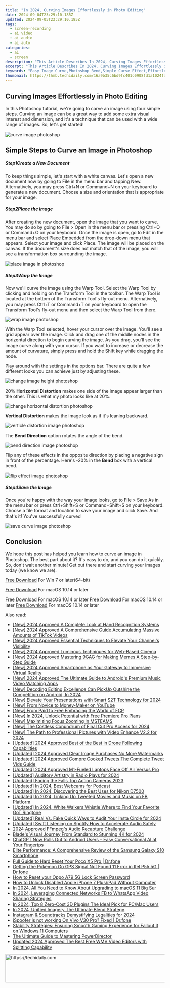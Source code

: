 ```yaml
---
title: "In 2024, Curving Images Effortlessly in Photo Editing"
date: 2024-09-04T23:29:10.185Z
updated: 2024-09-05T23:29:10.185Z
tags: 
  - screen-recording
  - ai video
  - ai audio
  - ai auto
categories: 
  - ai
  - screen
description: "This Article Describes In 2024, Curving Images Effortlessly in Photo Editing"
excerpt: "This Article Describes In 2024, Curving Images Effortlessly in Photo Editing"
keywords: "Easy Image Curve,Photoshop Bend,Simple Curve Effect,Effortless Curving,Image Distortion Control,Photo Editing Curve,Straighten Images Easily"
thumbnail: https://thmb.techidaily.com/16a9b35c6bd9fc401c0908fd1a1024fa5ae9f4d4fbf37f1eb35abe3fab424ae1.jpg
---
```


## Curving Images Effortlessly in Photo Editing

In this Photoshop tutorial, we're going to carve an image using four simple steps. Curving an image can be a great way to add some extra visual interest and dimension, and it's a technique that can be used with a wide range of images. So, let's get started!

![curve image photoshop](https://images.wondershare.com/filmora/article-images/2022/09/curve-image-photoshop.jpg)

## Simple Steps to Curve an Image in Photoshop

##### Step1Create a New Document

To keep things simple, let's start with a white canvas. Let's open a new document now by going to File in the menu bar and tapping New. Alternatively, you may press Ctrl+N or Command+N on your keyboard to generate a new document. Choose a size and orientation that is appropriate for your image.

##### Step2Place the Image

After creating the new document, open the image that you want to curve. You may do so by going to File > Open in the menu bar or pressing Ctrl+O or Command+O on your keyboard. Once the image is open, go to Edit in the menu bar and select Place Embedded from the drop-down menu that appears. Select your image and click Place. The image will be placed on the canvas. If the document's size does not match that of the image, you will see a transformation box surrounding the image.

![place image in photoshop](https://images.wondershare.com/filmora/article-images/2022/09/place-image-in-photoshop.jpg)

##### Step3Warp the Image

Now we'll curve the image using the Warp Tool. Select the Warp Tool by clicking and holding on the Transform Tool in the toolbar. The Warp Tool is located at the bottom of the Transform Tool's fly-out menu. Alternatively, you may press Ctrl+T or Command+T on your keyboard to open the Transform Tool's fly-out menu and then select the Warp Tool from there.

![wrap image photoshop](https://images.wondershare.com/filmora/article-images/2022/09/wrap-image-photoshop.jpg)

With the Warp Tool selected, hover your cursor over the image. You'll see a grid appear over the image. Click and drag one of the middle nodes in the horizontal direction to begin curving the image. As you drag, you'll see the image curve along with your cursor. If you want to increase or decrease the amount of curvature, simply press and hold the Shift key while dragging the node.

Play around with the settings in the options bar. There are quite a few different looks you can achieve just by adjusting these.

![change image height photoshop](https://images.wondershare.com/filmora/article-images/2022/09/change-image-height-photoshop.jpg)

20% **Horizontal Distortion** makes one side of the image appear larger than the other. This is what my photo looks like at 20%.

![change horizontal distortion photoshop](https://images.wondershare.com/filmora/article-images/2022/09/change-horizontal-distortion-photoshop.jpg)

**Vertical Distortion** makes the image look as if it's leaning backward.

![verticle distortion image photoshop](https://images.wondershare.com/filmora/article-images/2022/09/verticle-distortion-image-photoshop.jpg)

The **Bend Direction** option rotates the angle of the bend.

![bend direction image photoshop](https://images.wondershare.com/filmora/article-images/2022/09/bend-direction-image-photoshop.jpg)

Flip any of these effects in the opposite direction by placing a negative sign in front of the percentage. Here's -20% in the **Bend** box with a vertical bend.

![flip effect image photoshop](https://images.wondershare.com/filmora/article-images/2022/09/flip-effect-image-photoshop.jpg)

##### Step4Save the Image

Once you're happy with the way your image looks, go to File > Save As in the menu bar or press Ctrl+Shift+S or Command+Shift+S on your keyboard. Choose a file format and location to save your image and click Save. And that's it! You've successfully curved

![save curve image photoshop](https://images.wondershare.com/filmora/article-images/2022/09/save-curve-image-photoshop.jpg)

## Conclusion

We hope this post has helped you learn how to curve an image in Photoshop. The best part about it? It's easy to do, and you can do it quickly. So, don't wait another minute! Get out there and start curving your images today (we know we are).

[Free Download](https://tools.techidaily.com/wondershare/filmora/download/) For Win 7 or later(64-bit)

[Free Download](https://tools.techidaily.com/wondershare/filmora/download/) For macOS 10.14 or later

[Free Download](https://tools.techidaily.com/wondershare/filmora/download/) For macOS 10.14 or later [Free Download](https://tools.techidaily.com/wondershare/filmora/download/) For macOS 10.14 or later [Free Download](https://tools.techidaily.com/wondershare/filmora/download/) For macOS 10.14 or later

<ins class="adsbygoogle"
     style="display:block"
     data-ad-format="autorelaxed"
     data-ad-client="ca-pub-7571918770474297"
     data-ad-slot="1223367746"></ins>

<ins class="adsbygoogle"
     style="display:block"
     data-ad-format="autorelaxed"
     data-ad-client="ca-pub-7571918770474297"
     data-ad-slot="1223367746"></ins>



<ins class="adsbygoogle"
     style="display:block"
     data-ad-client="ca-pub-7571918770474297"
     data-ad-slot="8358498916"
     data-ad-format="auto"
     data-full-width-responsive="true"></ins>






<span class="atpl-alsoreadstyle">Also read:</span>
<div><ul>
<li><a href="https://article-helps.techidaily.com/new-2024-approved-a-complete-look-at-hand-recognition-systems/"><u>[New] 2024 Approved  A Complete Look at Hand Recognition Systems</u></a></li>
<li><a href="https://article-helps.techidaily.com/new-2024-approved-a-comprehensive-guide-accumulating-massive-amounts-of-tiktok-videos/"><u>[New] 2024 Approved  A Comprehensive Guide  Accumulating Massive Amounts of TikTok Videos</u></a></li>
<li><a href="https://youtube-tips.techidaily.com/024-approved-essential-techniques-to-elevate-your-channels-visibility/"><u>[New] 2024 Approved  Essential Techniques to Elevate Your Channel's Visibility</u></a></li>
<li><a href="https://article-helps.techidaily.com/new-2024-approved-luminous-techniques-for-web-based-cinema/"><u>[New] 2024 Approved  Luminous Techniques for Web-Based Cinema</u></a></li>
<li><a href="https://article-helps.techidaily.com/new-2024-approved-mastering-9gag-for-making-memes-a-step-by-step-guide/"><u>[New] 2024 Approved  Mastering 9GAG for Making Memes  A Step-by-Step Guide</u></a></li>
<li><a href="https://article-helps.techidaily.com/new-2024-approved-smartphone-as-your-gateway-to-immersive-virtual-reality/"><u>[New] 2024 Approved  Smartphone as Your Gateway to Immersive Virtual Reality</u></a></li>
<li><a href="https://article-helps.techidaily.com/new-2024-approved-the-ultimate-guide-to-androids-premium-music-video-watching-apps/"><u>[New] 2024 Approved  The Ultimate Guide to Android's Premium Music Video Watching Apps</u></a></li>
<li><a href="https://article-helps.techidaily.com/new-decoding-editing-excellence-can-pickup-outshine-the-competition-on-android-in-2024/"><u>[New] Decoding Editing Excellence  Can PickUp Outshine the Competition on Android, In 2024</u></a></li>
<li><a href="https://article-helps.techidaily.com/new-elevate-your-presentations-with-smart-s2t-technology-for-2024/"><u>[New] Elevate Your Presentations with Smart S2T Technology for 2024</u></a></li>
<li><a href="https://youtube-stream.techidaily.com/new-from-novice-to-money-maker-on-youtube/"><u>[New] From Novice to Money-Maker on YouTube</u></a></li>
<li><a href="https://some-knowledge.techidaily.com/new-from-paid-to-free-embracing-the-world-of-fcp/"><u>[New] From Paid to Free  Embracing the World of FCP</u></a></li>
<li><a href="https://article-helps.techidaily.com/new-in-2024-unlock-potential-with-free-premiere-pro-plans/"><u>[New] In 2024, Unlock Potential with Free Premiere Pro Plans</u></a></li>
<li><a href="https://article-helps.techidaily.com/new-maximizing-focus-zooming-in-msteams/"><u>[New] Maximizing Focus  Zooming In MSTEAMS</u></a></li>
<li><a href="https://article-helps.techidaily.com/new-the-costless-conundrum-of-final-cut-pro-access-for-2024/"><u>[New] The Costless Conundrum of Final Cut Pro Access for 2024</u></a></li>
<li><a href="https://article-helps.techidaily.com/new-the-path-to-professional-pictures-with-video-enhance-v22-for-2024/"><u>[New] The Path to Professional Pictures with Video Enhance V2.2 for 2024</u></a></li>
<li><a href="https://article-helps.techidaily.com/updated-2024-approved-best-of-the-best-in-drone-following-capabilities/"><u>[Updated] 2024 Approved  Best of the Best in Drone Following Capabilities</u></a></li>
<li><a href="https://article-helps.techidaily.com/updated-2024-approved-clear-image-purchases-no-more-watermarks/"><u>[Updated] 2024 Approved  Clear Image Purchases  No More Watermarks</u></a></li>
<li><a href="https://twitter-videos.techidaily.com/updated-2024-approved-compre-cooked-tweets-the-complete-tweet-vids-guide/"><u>[Updated] 2024 Approved  Compre Cooked Tweets  The Complete Tweet Vids Guide</u></a></li>
<li><a href="https://article-helps.techidaily.com/updated-2024-approved-m1-fueled-laptops-face-off-air-versus-pro/"><u>[Updated] 2024 Approved  M1-Fueled Laptops Face Off  Air Versus Pro</u></a></li>
<li><a href="https://fox-glue.techidaily.com/updated-auditory-artistry-in-radio-plays-for-2024/"><u>[Updated] Auditory Artistry in Radio Plays for 2024</u></a></li>
<li><a href="https://article-helps.techidaily.com/updated-facing-the-falls-top-action-cameras-2023/"><u>[Updated] Facing the Falls  Top Action Cameras 2023</u></a></li>
<li><a href="https://article-helps.techidaily.com/updated-in-2024-best-webcams-for-podcast/"><u>[Updated] In 2024, Best Webcams for Podcast</u></a></li>
<li><a href="https://article-helps.techidaily.com/updated-in-2024-discovering-the-best-uses-for-nikon-d7500/"><u>[Updated] In 2024, Discovering the Best Uses for Nikon D7500</u></a></li>
<li><a href="https://twitter-videos.techidaily.com/updated-in-2024-linking-up-tweeted-movies-and-music-on-fb-platform/"><u>[Updated] In 2024, Linking Up Tweeted Movies and Music on FB Platform</u></a></li>
<li><a href="https://article-helps.techidaily.com/updated-in-2024-white-walkers-whistle-where-to-find-your-favorite-got-ringtone/"><u>[Updated] In 2024, White Walkers Whistle  Where to Find Your Favorite GoT Ringtone</u></a></li>
<li><a href="https://instagram-video-recordings.techidaily.com/updated-real-vs-fake-quick-ways-to-audit-your-insta-circle-for-2024/"><u>[Updated] Real Vs. Fake  Quick Ways to Audit Your Insta Circle for 2024</u></a></li>
<li><a href="https://article-helps.techidaily.com/updated-swift-listening-on-spotify-how-to-accelerate-audio-safely/"><u>[Updated] Swift Listening on Spotify  How to Accelerate Audio Safely</u></a></li>
<li><a href="https://some-techniques.techidaily.com/2024-approved-ffmpegs-audio-recapture-challenge/"><u>2024 Approved  FFmpeg's Audio Recapture Challenge</u></a></li>
<li><a href="https://fox-helps.techidaily.com/blades-visual-journey-from-standard-to-stunning-4k-for-2024/"><u>Blade's Visual Journey  From Standard to Stunning 4K for 2024</u></a></li>
<li><a href="https://tech-hub.techidaily.com/chatgpt-now-rolls-out-to-android-users-easy-conversational-ai-at-your-fingertps/"><u>ChatGPT Now Rolls Out to Android Users – Easy Conversational AI at Your Fingertps</u></a></li>
<li><a href="https://buynow-help.techidaily.com/elite-performance-a-comprehensive-review-of-the-samsung-galaxy-s10-smartphone/"><u>Elite Performance: A Comprehensive Review of the Samsung Galaxy S10 Smartphone</u></a></li>
<li><a href="https://techidaily.com/full-guide-to-hard-reset-your-poco-x5-pro-drfone-by-drfone-reset-android-reset-android/"><u>Full Guide to Hard Reset Your Poco X5 Pro | Dr.fone</u></a></li>
<li><a href="https://android-location.techidaily.com/getting-the-pokemon-go-gps-signal-not-found-11-error-in-itel-p55-5g-drfone-by-drfone-virtual/"><u>Getting the Pokemon Go GPS Signal Not Found 11 Error in Itel P55 5G | Dr.fone</u></a></li>
<li><a href="https://android-unlock.techidaily.com/how-to-reset-your-oppo-a79-5g-lock-screen-password-by-drfone-android/"><u>How to Reset your Oppo A79 5G Lock Screen Password</u></a></li>
<li><a href="https://ios-unlock.techidaily.com/how-to-unlock-disabled-apple-iphone-7-plusipad-without-computer-by-drfone-ios/"><u>How to Unlock Disabled Apple iPhone 7 Plus/iPad Without Computer</u></a></li>
<li><a href="https://article-helps.techidaily.com/in-2024-all-you-need-to-know-about-upgrading-to-macos-11-big-sur/"><u>In 2024, All You Need to Know About Upgrading to macOS 11 Big Sur</u></a></li>
<li><a href="https://facebook-clips.techidaily.com/in-2024-leveraging-connected-networks-fb-to-whatsapp-video-sharing-strategies/"><u>In 2024, Leveraging Connected Networks  FB to WhatsApp Video Sharing Strategies</u></a></li>
<li><a href="https://article-helps.techidaily.com/in-2024-top-8-zero-cost-3d-plugins-the-ideal-pick-for-pcmac-users/"><u>In 2024, Top 8 Zero-Cost 3D Plugins  The Ideal Pick for PC/Mac Users</u></a></li>
<li><a href="https://article-helps.techidaily.com/in-2024-unified-imagery-the-ultimate-blend-strategy/"><u>In 2024, Unified Imagery  The Ultimate Blend Strategy</u></a></li>
<li><a href="https://article-helps.techidaily.com/instagram-and-soundtracks-demystifying-legalities-for-2024/"><u>Instagram & Soundtracks  Demystifying Legalities for 2024</u></a></li>
<li><a href="https://fake-location.techidaily.com/ispoofer-is-not-working-on-vivo-v30-pro-fixed-drfone-by-drfone-virtual-android/"><u>iSpoofer is not working On Vivo V30 Pro? Fixed | Dr.fone</u></a></li>
<li><a href="https://win-solutions.techidaily.com/stability-strategies-ensuring-smooth-gaming-experience-for-fallout-3-on-windows-11-computers/"><u>Stability Strategies: Ensuring Smooth Gaming Experience for Fallout 3 on Windows 11 Computers</u></a></li>
<li><a href="https://article-helps.techidaily.com/the-ultimate-guide-to-mastering-powerdirector/"><u>The Ultimate Guide to Mastering PowerDirector</u></a></li>
<li><a href="https://smart-video-editing.techidaily.com/updated-2024-approved-the-best-free-wmv-video-editors-with-splitting-capability/"><u>Updated 2024 Approved The Best Free WMV Video Editors with Splitting Capability</u></a></li>
</ul></div>

<!-- affiliate ads begin -->
<a href="https://aligracehair.sjv.io/c/5597632/2016170/19272" target="_top" id="2016170">
  <img src="//a.impactradius-go.com/display-ad/19272-2016170" border="0" alt="https://techidaily.com" width="728" height="90"/>
</a>
<img height="0" width="0" src="https://aligracehair.sjv.io/i/5597632/2016170/19272" style="position:absolute;visibility:hidden;" border="0" />
<!-- affiliate ads end -->